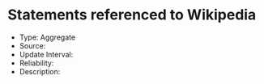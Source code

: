 Statements referenced to Wikipedia
=======

* Type: Aggregate
* Source:
* Update Interval:
* Reliability:
* Description:
